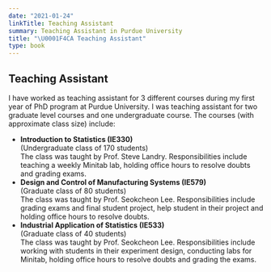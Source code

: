 ```yaml
---
date: "2021-01-24"
linkTitle: Teaching Assistant 
summary: Teaching Assistant in Purdue University
title: "\U0001F4CA Teaching Assistant"
type: book
---
```


<!--{{< figure src="featured.jpg" >}}

{{< toc hide_on="xl" >}}

## What you will learn

- Introduction to Github and Python programming skills
- Conceptual Knowledgebase with example <a href="ashutoshnayak.in" target="_blank">here</a>
- Tutorials on some topics in data science with python notebooks
- Various topics on data science
-->
## Teaching Assistant

I have worked as teaching assistant for 3 different courses during my first year of PhD program at Purdue University. I was teaching assistant for two graduate level courses and one undergraduate course. The courses (with approximate class size) include:

<ul>
<li><b>Introduction to Statistics (IE330)</b><br> (Undergraduate class of 170 students)<br> The class was taught by Prof. Steve Landry. Responsibilities include teaching a weekly Minitab lab, holding office hours to resolve doubts and grading exams.</li>
<li><b>Design and Control of Manufacturing Systems (IE579)</b> <br>(Graduate class of 80 students)<br> The class was taught by Prof. Seokcheon Lee. Responsibilities include grading exams and final student project, help student in their project and holding office hours to resolve doubts.</li>
<li><b>Industrial Application of Statistics (IE533)</b><br> (Graduate class of 40 students)<br> The class was taught by Prof. Seokcheon Lee. Responsibilities include working with students in their experiment design, conducting labs for Minitab, holding office hours to resolve doubts and grading the exams.</li>
</ul>

<!--
## Courses in this program

{{< list_children >}}


## Meet your instructor

{{< mention "admin" >}}

## FAQs

{{< spoiler text="Are there prerequisites?" >}}
There are no prerequisites for the first course.
{{< /spoiler >}}

{{< spoiler text="How often do the courses run?" >}}
Continuously, at your own pace.
{{< /spoiler >}}

{{< cta cta_text="Begin the course" cta_link="python" >}}
-->

